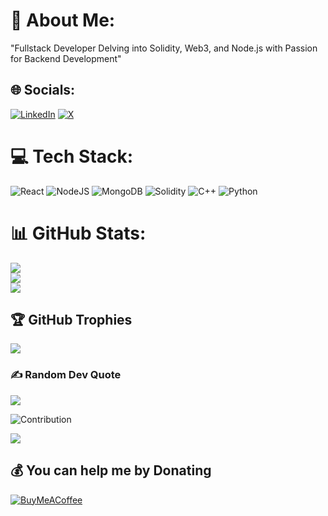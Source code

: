 # 💫 About Me:
"Fullstack Developer Delving into Solidity, Web3, and Node.js with Passion for Backend Development"


## 🌐 Socials:
[![LinkedIn](https://img.shields.io/badge/LinkedIn-%230077B5.svg?logo=linkedin&logoColor=white)](https://linkedin.com/in/haard-solanki-66084826a/)
[![X](https://img.shields.io/badge/X-black.svg?logo=X&logoColor=white)](https://x.com/solanki_haard)
 

# 💻 Tech Stack:
![React](https://img.shields.io/badge/react-%2320232a.svg?style=flat&logo=react&logoColor=%2361DAFB) ![NodeJS](https://img.shields.io/badge/node.js-6DA55F?style=flat&logo=node.js&logoColor=white) ![MongoDB](https://img.shields.io/badge/MongoDB-%234ea94b.svg?style=flat&logo=mongodb&logoColor=white) ![Solidity](https://img.shields.io/badge/Solidity-%23363636.svg?style=flat&logo=solidity&logoColor=white) ![C++](https://img.shields.io/badge/c++-%2300599C.svg?style=flat&logo=c%2B%2B&logoColor=white) ![Python](https://img.shields.io/badge/python-3670A0?style=flat&logo=python&logoColor=ffdd54)
# 📊 GitHub Stats:
![](https://github-readme-stats.vercel.app/api?username=haard18&theme=gruvbox&hide_border=true&include_all_commits=true&count_private=true)<br/>
![](https://github-readme-streak-stats.herokuapp.com/?user=haard18&theme=gruvbox&hide_border=true)<br/>
![](https://github-readme-stats.vercel.app/api/top-langs/?username=haard18&theme=gruvbox&hide_border=true&include_all_commits=true&count_private=true&layout=compact)

## 🏆 GitHub Trophies
![](https://github-profile-trophy.vercel.app/?username=haard18&theme=gruvbox&no-frame=false&no-bg=false&margin-w=4)

### ✍️ Random Dev Quote
![](https://quotes-github-readme.vercel.app/api?type=horizontal&theme=gruvbox)


![Contribution](https://github-readme-activity-graph.vercel.app/graph?username=haard18&bg_color=172f45&color=bddfff&line=38536a&point=38a0ff&area=true&hide_border=true)

[![](https://visitcount.itsvg.in/api?id=haard18&icon=0&color=1)](https://visitcount.itsvg.in)

  ## 💰 You can help me by Donating
  [![BuyMeACoffee](https://img.shields.io/badge/Buy%20Me%20a%20Coffee-ffdd00?style=for-the-badge&logo=buy-me-a-coffee&logoColor=black)](https://buymeacoffee.com/https://www.buymeacoffee.com/haardsolanki) 

  
<!-- Proudly created with GPRM ( https://gprm.itsvg.in ) -->
